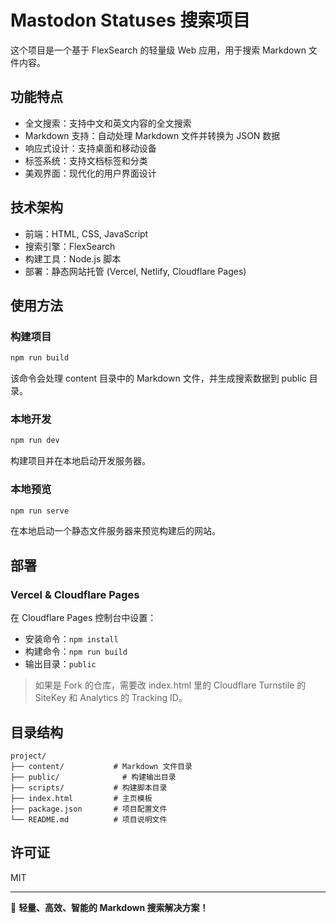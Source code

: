 # Mastodon Statuses 搜索项目

这个项目是一个基于 FlexSearch 的轻量级 Web 应用，用于搜索 Markdown 文件内容。

## 功能特点

- 全文搜索：支持中文和英文内容的全文搜索
- Markdown 支持：自动处理 Markdown 文件并转换为 JSON 数据
- 响应式设计：支持桌面和移动设备
- 标签系统：支持文档标签和分类
- 美观界面：现代化的用户界面设计

## 技术架构

- 前端：HTML, CSS, JavaScript
- 搜索引擎：FlexSearch
- 构建工具：Node.js 脚本
- 部署：静态网站托管 (Vercel, Netlify, Cloudflare Pages)

## 使用方法

### 构建项目

```bash
npm run build
```

该命令会处理 content 目录中的 Markdown 文件，并生成搜索数据到 public 目录。

### 本地开发

```bash
npm run dev
```

构建项目并在本地启动开发服务器。

### 本地预览

```bash
npm run serve
```

在本地启动一个静态文件服务器来预览构建后的网站。

## 部署

### Vercel & Cloudflare Pages

在 Cloudflare Pages 控制台中设置：

- 安装命令：`npm install`
- 构建命令：`npm run build`
- 输出目录：`public`

> 如果是 Fork 的仓库，需要改 index.html 里的 Cloudflare Turnstile 的 SiteKey 和 Analytics 的 Tracking ID。

## 目录结构

```
project/
├── content/           # Markdown 文件目录
├── public/              # 构建输出目录
├── scripts/           # 构建脚本目录
├── index.html         # 主页模板
├── package.json       # 项目配置文件
└── README.md          # 项目说明文件
```

## 许可证

MIT

---

🎉 **轻量、高效、智能的 Markdown 搜索解决方案！**
